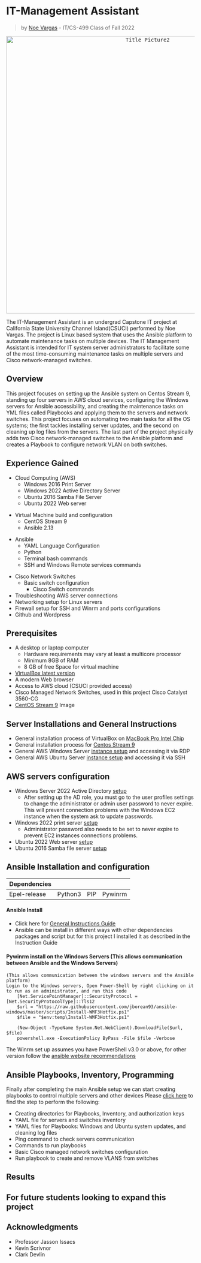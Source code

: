 # IT-Management Assistant
  > by [Noe Vargas](https://github.com/Noe-Vargas) - IT/CS-499 Class of Fall 2022

<p align="center">
  <kbd><img src="https://user-images.githubusercontent.com/119148009/204467370-37215f94-2e14-4f18-8789-780be3660254.png" alt="Title Picture2" width="740"/></kbd>
</p>

The IT-Management Assistant is an undergrad Capstone IT project at California State University Channel Island(CSUCI) performed by Noe Vargas. The project is Linux based system that uses the Ansible platform to automate maintenance tasks on multiple devices. The IT Management Assistant is intended for IT system server administrators to facilitate some of the most time-consuming maintenance tasks on multiple servers and Cisco network-managed switches.
## Overview
This project focuses on setting up the Ansible system on Centos Stream 9, standing up four servers in AWS cloud services, configuring the Windows servers for Ansible accessibility, and creating the maintenance tasks on YML files called Playbooks and applying them to the servers and network switches. This project focuses on automating two main tasks for all the OS systems; the first tackles installing server updates, and the second on cleaning up log files from the servers. The last part of the project physically adds two Cisco network-managed switches to the Ansible platform and creates a Playbook to configure network VLAN on both switches.
## Experience Gained ##
* Cloud Computing (AWS)
  *  Windows 2016 Print Server
  *  Windows 2022 Active Directory Server
  *  Ubuntu 2016 Samba File Server 
  *  Ubuntu 2022 Web server
  
+ Virtual Machine build and configuration
  + CentOS Stream 9 
  + Ansible 2.13
  
- Ansible
  - YAML Language Configuration
  - Python
  - Terminal bash commands
  - SSH and Windows Remote services commands
  
 + Cisco Network Switches
    - Basic switch configuration
      - Cisco Switch commands
 + Troubleshooting AWS server connections
 + Networking setup for Linux servers
 + Firewall setup for SSH and Winrm and ports configurations
 + Github and Wordpress 
## Prerequisites
  - A desktop or laptop computer
    - Hardware requirements may vary at least a multicore processor
    - Minimum 8GB of RAM
    - 8 GB of free Space for virtual machine
  - [VirtualBox latest version](https://www.virtualbox.org/wiki/Downloads)
  - A modern Web browser
  - Access to AWS cloud (CSUCI provided access)
  - Cisco Managed Network Switches, used in this project Cisco Catalyst 3560-CG
  - [CentOS Stream 9](https://www.centos.org/centos-stream/#tab-3) Image
 
## Server Installations and General Instructions 
  + General installation process of VirtualBox on [MacBook Pro Intel Chip](https://www.youtube.com/watch?v=lEvM-No4eQo)
  + General installation process for [Centos Stream 9](https://www.linuxcnf.com/2022/01/how-to-install-centos-stream-9-minimal.html)
  + General AWS Windows Server [instance setup](https://docs.aws.amazon.com/AWSEC2/latest/WindowsGuide/EC2_GetStarted.html) and accessing it via RDP
  + General AWS Ubuntu Server [instance setup](https://mobisoftinfotech.com/resources/mguide/launch-aws-ec2-server-set-ubuntu-16-04/) and accessing it via SSH
## AWS servers configuration
  - Windows Server 2022 Active Directory [setup](https://cloudinfrastructureservices.co.uk/setup-active-directory-domain-on-windows-server-2022/)
    - After setting up the AD role, you must go to the user profiles settings to change the administrator or admin user password to never expire. This will prevent connection problems with the Windows EC2 instance when the system ask to update passwords.
  - Windows 2022 print server [setup](https://www.tactig.com/install-configure-print-services-windows-server/)
    - Administrator password also needs to be set to never expire to prevent EC2 instances connections problems.
  - Ubuntu 2022 Web server [setup](https://www.digitalocean.com/community/tutorials/how-to-install-the-apache-web-server-on-ubuntu-22-04)
  - Ubuntu 2016 Samba file server [setup](https://ubuntu.com/server/docs/samba-file-server)
 
## Ansible Installation and configuration 
  | Dependencies  |               |               |              |
  | ------------- | ------------- | ------------- |------------- |
  | Epel-release  |    Python3    |     PIP       |   Pywinrm    |

#### Ansible Install
  - Click here for [General Instructions Guide](https://github.com/Noe-Vargas/IT-MNGT-Assitant/blob/main/Install_guide_ansible.md)
  - Ansible can be install in different ways with other dependencies packages and script but for this project I installed it as described in the Instruction Guide

#### Pywinrm install on the Windows Servers (This allows communication between Ansible and the Windows Servers)
    (This allows communication between the windows servers and the Ansible platform)
    Login to the Windows servers, Open Power-Shell by right clicking on it to run as an administrator, and run this code
        [Net.ServicePointManager]::SecurityProtocol = [Net.SecurityProtocolType]::Tls12
        $url = "https://raw.githubusercontent.com/jborean93/ansible-windows/master/scripts/Install-WMF3Hotfix.ps1"
        $file = "$env:temp\Install-WMF3Hotfix.ps1"

        (New-Object -TypeName System.Net.WebClient).DownloadFile($url, $file)
        powershell.exe -ExecutionPolicy ByPass -File $file -Verbose
  The Winrm set up assumes you have PowerShell v3.0 or above, for other version follow the [ansible website recommendations](https://docs.ansible.com/ansible/latest/os_guide/windows_setup.html)

## Ansible Playbooks, Inventory, Programming
Finally after completing the main Ansible setup we can start creating playbooks to control multiple servers and other devices
Please [click here](https://github.com/Noe-Vargas/IT-MNGT-Assitant/blob/main/ansible_todo.md) to find the step to perform the following:
  * Creating directories for Playbooks, Inventory, and authorization keys
  * YAML file for servers and switches inventory
  * YAML files for Playbooks: Windows and Ubuntu system updates, and cleaning log files 
  * Ping command to check servers communication
  * Commands to run playbooks
  * Basic Cisco managed network switches configuration
  * Run playbook to create and remove VLANS from switches 

## Results 

## For future students looking to expand this project
## Acknowledgments
* Professor Jasson Issacs
* Kevin Scrivnor
* Clark Devlin

